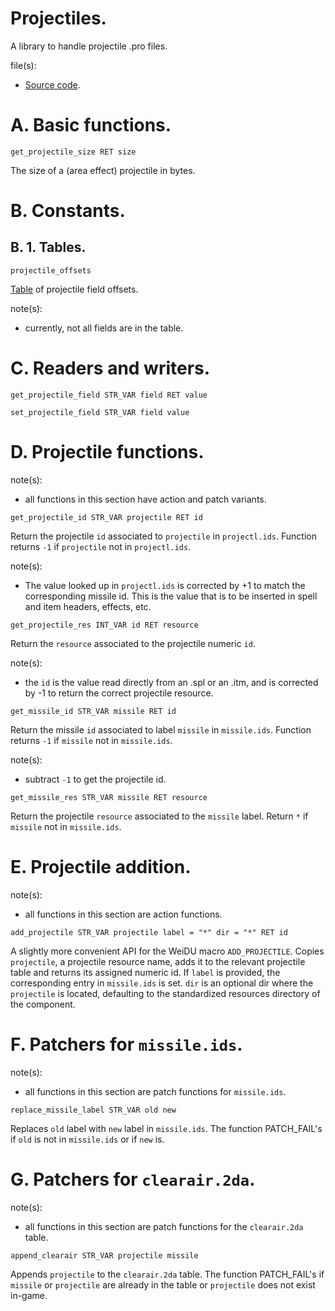 # Projectiles.

A library to handle projectile .pro files.

file(s):

* [Source code](../../projectiles.tpa).

# A. Basic functions.

`get_projectile_size RET size`

The size of a (area effect) projectile in bytes.

# B. Constants.

## B. 1. Tables.

`projectile_offsets`

[Table](../../resources/2da/projectiles/offsets.2da) of projectile field offsets.

note(s):
* currently, not all fields are in the table.

# C. Readers and writers.

`get_projectile_field STR_VAR field RET value`

`set_projectile_field STR_VAR field value`

# D. Projectile functions.

note(s):
* all functions in this section have action and patch variants.

`get_projectile_id STR_VAR projectile RET id`

Return the projectile `id` associated to `projectile` in `projectl.ids`. Function returns `-1` if `projectile` not in `projectl.ids`.

note(s):
* The value looked up in `projectl.ids` is corrected by +1 to match the corresponding missile id. This is the value that is to be inserted in spell and item headers, effects, etc.

`get_projectile_res INT_VAR id RET resource`

Return the `resource` associated to the projectile numeric `id`.

note(s):
* the `id` is the value read directly from an .spl or an .itm, and is corrected by -1 to return the correct projectile resource.

`get_missile_id STR_VAR missile RET id`

Return the missile `id` associated to label `missile` in `missile.ids`. Function returns `-1` if `missile` not in `missile.ids`.

note(s):
* subtract `-1` to get the projectile id.

`get_missile_res STR_VAR missile RET resource`

Return the projectile `resource` associated to the `missile` label. Return `*` if `missile` not in `missile.ids`.

# E. Projectile addition.

note(s):
* all functions in this section are action functions.

`add_projectile STR_VAR projectile label = "*" dir = "*" RET id`

A slightly more convenient API for the WeiDU macro `ADD_PROJECTILE`. Copies `projectile`, a projectile resource name, adds it to the relevant projectile table and returns its assigned numeric id. If `label` is provided, the corresponding entry in `missile.ids` is set. `dir` is an optional dir where the `projectile` is located, defaulting to the standardized resources directory of the component.

# F. Patchers for `missile.ids`.

note(s):
* all functions in this section are patch functions for `missile.ids`.

`replace_missile_label STR_VAR old new`

Replaces `old` label with `new` label in `missile.ids`. The function PATCH_FAIL's if `old` is not in `missile.ids` or if `new` is.

# G. Patchers for `clearair.2da`.

note(s):
* all functions in this section are patch functions for the `clearair.2da` table.

`append_clearair STR_VAR projectile missile`

Appends `projectile` to the `clearair.2da` table. The function PATCH_FAIL's if `missile` or `projectile` are already in the table or `projectile` does not exist in-game.
